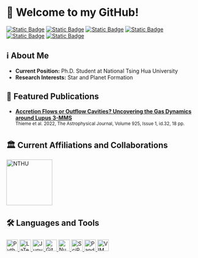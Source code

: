 <h1 align="left"> 📡 Welcome to my GitHub!</h1>

[![Static Badge](https://img.shields.io/badge/ORCID-A6CE39?style=flat-square&logo=orcid&logoColor=white)](https://orcid.org/0000-0003-0334-1583)
[![Static Badge](https://img.shields.io/badge/Google_Scholar-4285F4?style=flat-square&logo=googlescholar&logoColor=white)](https://scholar.google.com/citations?view_op=list_works&hl=en&authuser=1&hl=en&user=-O09TCUAAAAJ&authuser=1)
[![Static Badge](https://img.shields.io/badge/Research_Gate-00CCBB?style=flat-square&logo=researchgate&logoColor=white)](https://www.researchgate.net/profile/Travis-Thieme)
[![Static Badge](https://img.shields.io/badge/Semantic_Scholar-005A9C?style=flat-square&logo=semanticscholar&logoColor=white)](https://www.semanticscholar.org/author/Travis-J.-Thieme/2139710556)
</br>
[![Static Badge](https://img.shields.io/badge/NASA_ADS-All_Papers-grey?style=flat-square&logo=internetarchive&logoColor=white&labelColor=blue)](https://ui.adsabs.harvard.edu/search/filter_property_fq_property=AND&filter_property_fq_property=property%3A%22refereed%22&fq=%7B!type%3Daqp%20v%3D%24fq_database%7D&fq=%7B!type%3Daqp%20v%3D%24fq_property%7D&fq_database=(database%3Aastronomy)&fq_property=(property%3A%22refereed%22)&q=%20%20author%3A%22Thieme%2C%20Travis%20J.%22&sort=date%20desc%2C%20bibcode%20desc&p_=0)
[![Static Badge](https://img.shields.io/badge/NASA_ADS-First_Author_Papers-grey?style=flat-square&logo=internetarchive&logoColor=white&labelColor=blue)](https://ui.adsabs.harvard.edu/search/filter_property_fq_property=AND&filter_property_fq_property=property%3A%22refereed%22&fq=%7B!type%3Daqp%20v%3D%24fq_database%7D&fq=%7B!type%3Daqp%20v%3D%24fq_property%7D&fq_database=(database%3Aastronomy)&fq_property=(property%3A%22refereed%22)&q=%20%20author%3A%22%5EThieme%2C%20Travis%20J.%22&sort=date%20desc%2C%20bibcode%20desc&p_=0)

## ℹ️ About Me
- **Current Position:** Ph.D. Student at National Tsing Hua University
- **Research Interests:** Star and Planet Formation

## 📃 Featured Publications
- **[Accretion Flows or Outflow Cavities? Uncovering the Gas Dynamics around Lupus 3-MMS](https://iopscience.iop.org/article/10.3847/1538-4357/ac382b)**\
  <sup>Thieme et al. 2022, The Astrophysical Journal, Volume 925, Issue 1, id.32, 18 pp.<sup>

## 🏛️ Current Affiliations and Collaborations
<a href="http://www.astr.nthu.edu.tw/?Lang=en" target="_blank"><img height="120" src="https://upload.wikimedia.org/wikipedia/commons/thumb/5/5c/NTHU_Round_Seal.svg/2560px-NTHU_Round_Seal.svg.png" title="NTHU"></a>&emsp;

## 🛠️ Languages and Tools
<div style="height: fit-content; padding-top: 5px">
<a href="https://python.org/" target="_blank">
  <img height="30" src="https://cdn.simpleicons.org/python" title="Python">
</a>
<a href="https://www.latex-project.org/" target="_blank">
  <img height="30" src="https://cdn.simpleicons.org/latex" title="LaTeX">
</a>
<a href="https://jupyter.org/" target="_blank">
  <img height="30" src="https://cdn.simpleicons.org/jupyter" title="Jupyter">
</a>
<a href="https://github.com/" target="_blank">
  <img height="30" src="https://cdn.simpleicons.org/github/white" title="GitHub">
</a>
<a href="https://numpy.org/" target="_blank">
  <img height="30" src="https://cdn.simpleicons.org/numpy" title="NumPy">
</a>
<a href="https://scipy.org/" target="_blank">
  <img height="30" src="https://cdn.simpleicons.org/scipy" title="SciPy">
</a>
<a href="https://pandas.pydata.org/" target="_blank">
  <img height="30" src="https://cdn.simpleicons.org/pandas" title="Pandas">
</a>
  <a href="https://pandas.pydata.org/" target="_blank">
  <img height="30" src="https://cdn.simpleicons.org/vim" title="VIM">
</a>
</div><br/><br/>

